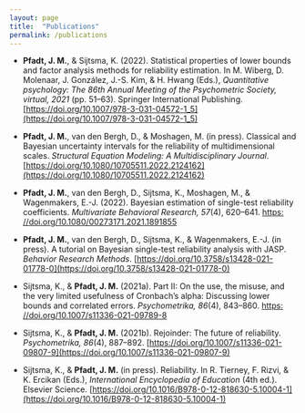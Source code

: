```yaml
---
layout: page
title:  "Publications"
permalink: /publications
---
```


- **Pfadt, J. M.**, & Sijtsma, K. (2022). Statistical properties of lower bounds and factor analysis methods for reliability estimation. In M. Wiberg, D. Molenaar, J. González, J.-S. Kim, & H. Hwang (Eds.), *Quantitative psychology: The 86th Annual Meeting of the Psychometric Society, virtual, 2021* (pp. 51–63). Springer International Publishing. [https://doi.org/10.1007/978-3-031-04572-1_5](https://doi.org/10.1007/978-3-031-04572-1_5)

- **Pfadt, J. M.**, van den Bergh, D., & Moshagen, M. (in press). Classical and Bayesian uncertainty intervals for the reliability of multidimensional scales. *Structural Equation Modeling: A Multidisciplinary Journal*. [https://doi.org/10.1080/10705511.2022.2124162](https://doi.org/10.1080/10705511.2022.2124162)

- **Pfadt, J. M.**, van den Bergh, D., Sijtsma, K., Moshagen, M., & Wagenmakers, E.-J. (2022). Bayesian estimation of single-test reliability coefficients. *Multivariate Behavioral Research, 57*(4), 620–641. [https: //doi.org/10.1080/00273171.2021.1891855](https://doi.org/10.1080/00273171.2021.1891855)

- **Pfadt, J. M.**, van den Bergh, D., Sijtsma, K., & Wagenmakers, E.-J. (in press). A tutorial on Bayesian single-test reliability analysis with JASP. *Behavior Research Methods*. [https://doi.org/10.3758/s13428-021-01778-0](https://doi.org/10.3758/s13428-021-01778-0)

- Sijtsma, K., & **Pfadt, J. M.** (2021a). Part II: On the use, the misuse, and the very limited usefulness of Cronbach’s alpha: Discussing lower bounds and correlated errors. *Psychometrika, 86*(4), 843–860. [https: //doi.org/10.1007/s11336-021-09789-8](https://doi.org/10.1007/s11336-021-09789-8)

- Sijtsma, K., & **Pfadt, J. M.** (2021b). Rejoinder: The future of reliability. *Psychometrika, 86*(4), 887–892. [https://doi.org/10.1007/s11336-021-09807-9](https://doi.org/10.1007/s11336-021-09807-9)

- Sijtsma, K., & **Pfadt, J. M.** (in press). Reliability. In R. Tierney, F. Rizvi, & K. Ercikan (Eds.), *International Encyclopedia of Education* (4th ed.). Elsevier Science. [https://doi.org/10.1016/B978-0-12-818630-5.10004-1](https://doi.org/10.1016/B978-0-12-818630-5.10004-1)



